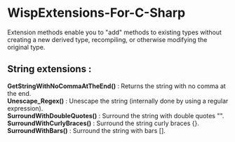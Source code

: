# WispExtensions-For-C-Sharp
Extension methods enable you to "add" methods to existing types without creating a new derived type, recompiling, or otherwise modifying the original type.

## String extensions :

**GetStringWithNoCommaAtTheEnd()** : Returns the string with no comma at the end.<br/>
**Unescape_Regex()** : Unescape the string (internally done by using a regular expression).<br/>
**SurroundWithDoubleQuotes()** : Surround the string with double quotes "".<br/>
**SurroundWithCurlyBraces()** : Surround the string curly braces {}.<br/>
**SurroundWithBars()** : Surround the string with bars [].<br/>
